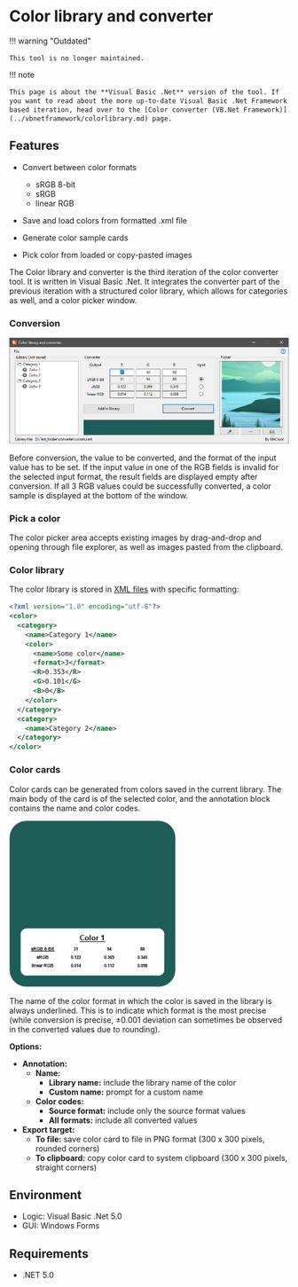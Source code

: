 # Color library and converter

!!! warning "Outdated"

	This tool is no longer maintained.
	
!!! note
	
	This page is about the **Visual Basic .Net** version of the tool. If you want to read about the more up-to-date Visual Basic .Net Framework based iteration, head over to the [Color converter (VB.Net Framework)](../vbnetframework/colorlibrary.md) page.

## Features

* Convert between color formats

	* sRGB 8-bit
	* sRGB
	* linear RGB
	
* Save and load colors from formatted .xml file

* Generate color sample cards

* Pick color from loaded or copy-pasted images

The Color library and converter is the third iteration of the color converter tool. It is written in Visual Basic .Net. It integrates the converter part of the previous iteration
with a structured color library, which allows for categories as well, and a color picker window.

### Conversion

![VB.Net based color library GUI](img/image_2_1.png)

Before conversion, the value to be converted, and the format of the input value has to be set. If the input value in one of the RGB fields is invalid for the selected input format, the result fields are displayed empty after conversion.
If all 3 RGB values could be successfully converted, a color sample is displayed at the bottom of the window.

### Pick a color

The color picker area accepts existing images by drag-and-drop and opening through file explorer, as well as images pasted from the clipboard.

### Color library

The color library is stored in [XML files](../formats/libraryXML.md) with specific formatting:

``` xml
<?xml version="1.0" encoding="utf-8"?>
<color>
  <category>
	<name>Category 1</name>
	<color>
	  <name>Some color</name>
	  <format>3</format>
	  <R>0.353</R>
	  <G>0.101</G>
	  <B>0</B>
	</color>
  </category>
  <category>
	<name>Category 2</name>
  </category>
</color>
```

### Color cards

Color cards can be generated from colors saved in the current library. The main body of the card is of the selected color, and the annotation block contains the name and color codes.

![Color sample card](img/image_2_2.png)

The name of the color format in which the color is saved in the library is always underlined. This is to indicate which format is the most precise (while conversion is precise, ±0.001 deviation can sometimes be observed in the converted values due to rounding).

**Options:**

* **Annotation:**
	* **Name:**
		* **Library name:** include the library name of the color
		* **Custom name:** prompt for a custom name
	* **Color codes:**
		* **Source format:** include only the source format values
		* **All formats:** include all converted values
* **Export target:**
	* **To file:** save color card to file in PNG format (300 x 300 pixels, rounded corners)
	* **To clipboard:** copy color card to system clipboard (300 x 300 pixels, straight corners)

## Environment

* Logic:  Visual Basic .Net 5.0
* GUI:    Windows Forms

## Requirements

* .NET 5.0
